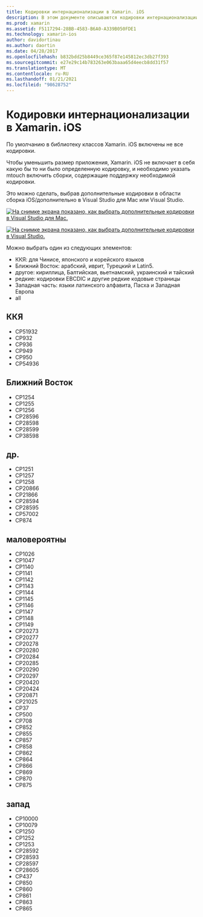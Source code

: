 ```yaml
---
title: Кодировки интернационализации в Xamarin. iOS
description: В этом документе описываются кодировки интернационализации в Xamarin. iOS, обсуждаются Доступные кодировки и способы их добавления в приложение.
ms.prod: xamarin
ms.assetid: F5117294-28BB-4583-B6A0-A339B050FDE1
ms.technology: xamarin-ios
author: davidortinau
ms.author: daortin
ms.date: 04/28/2017
ms.openlocfilehash: b832bdd25b8449ce365f87e145812ec3db27f393
ms.sourcegitcommit: e27e29c14b783263e063baaa65d4eecb8dd31f57
ms.translationtype: MT
ms.contentlocale: ru-RU
ms.lasthandoff: 01/21/2021
ms.locfileid: "98628752"
---
```

# <a name="internationalization-encodings-in-xamarinios"></a>Кодировки интернационализации в Xamarin. iOS

По умолчанию в библиотеку классов Xamarin. iOS включены не все кодировки.

Чтобы уменьшить размер приложения, Xamarin. iOS не включает в себя какую бы то ни было определенную кодировку, и необходимо указать mtouch включить сборки, содержащие поддержку необходимой кодировки.

Это можно сделать, выбрав дополнительные кодировки в области сборка iOS/дополнительно в Visual Studio для Mac или Visual Studio.

 [![На снимке экрана показано, как выбрать дополнительные кодировки в Visual Studio для Mac.](encodings-images/00.png)](encodings-images/00.png#lightbox)

 [![На снимке экрана показано, как выбрать дополнительные кодировки в Visual Studio.](encodings-images/00a.png)](encodings-images/00a.png#lightbox)

Можно выбрать один из следующих элементов:

- ККЯ: для Чинисе, японского и корейского языков
- Ближний Восток: арабский, иврит, Турецкий и Latin5.
- другое: кириллица, Балтийская, вьетнамский, украинский и тайский
- редкие: кодировки EBCDIC и другие редкие кодовые страницы
- Западная часть: языки латинского алфавита, Пасха и Западная Европа
- all

 <a name="cjk"></a>

## <a name="cjk"></a>ККЯ

- CP51932
- CP932
- CP936
- CP949
- CP950
- CP54936

 <a name="mideast"></a>

## <a name="mideast"></a>Ближний Восток

- CP1254
- CP1255
- CP1256
- CP28596
- CP28598
- CP28599
- CP38598

 <a name="other"></a>

## <a name="other"></a>др.

- CP1251
- CP1257
- CP1258
- CP20866
- CP21866
- CP28594
- CP28595
- CP57002
- CP874

 <a name="rare"></a>

## <a name="rare"></a>маловероятны

- CP1026
- CP1047
- CP1140
- CP1141
- CP1142
- CP1143
- CP1144
- CP1145
- CP1146
- CP1147
- CP1148
- CP1149
- CP20273
- CP20277
- CP20278
- CP20280
- CP20284
- CP20285
- CP20290
- CP20297
- CP20420
- CP20424
- CP20871
- CP21025
- CP37
- CP500
- CP708
- CP852
- CP855
- CP857
- CP858
- CP862
- CP864
- CP866
- CP869
- CP870
- CP875

 <a name="west"></a>

## <a name="west"></a>запад

- CP10000
- CP10079
- CP1250
- CP1252
- CP1253
- CP28592
- CP28593
- CP28597
- CP28605
- CP437
- CP850
- CP860
- CP861
- CP863
- CP865
